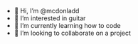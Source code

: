 - 👋 Hi, I’m @mcdonladd
- 👀 I’m interested in guitar
- 🌱 I’m currently learning how to code
- 💞️ I’m looking to collaborate on a project

<!---
mcdonladd/mcdonladd is a ✨ special ✨ repository because its `README.md` (this file) appears on your GitHub profile.
You can click the Preview link to take a look at your changes.
--->
